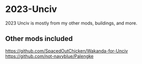 # 2023-Unciv
2023 Unciv is mostly from my other mods, buildings, and more.

## Other mods included
https://github.com/SpacedOutChicken/Wakanda-for-Unciv
https://github.com/not-navyblue/Palengke

